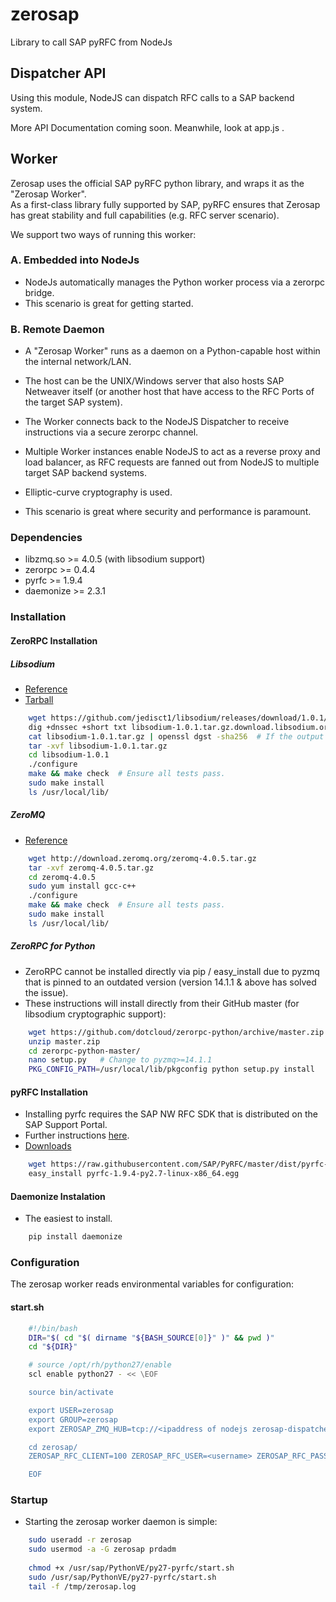 zerosap
=======

Library to call SAP pyRFC from NodeJs

Dispatcher API
--------------
Using this module, NodeJS can dispatch RFC calls to a SAP backend system.

More API Documentation coming soon. Meanwhile, look at app.js .

Worker
------
Zerosap uses the official SAP pyRFC python library, and wraps it as the "Zerosap Worker".  
As a first-class library fully supported by SAP, pyRFC ensures that Zerosap has great stability and full capabilities (e.g. RFC server scenario).

We support two ways of running this worker:

### A. Embedded into NodeJs
- NodeJs automatically manages the Python worker process via a zerorpc bridge.
- This scenario is great for getting started.

### B. Remote Daemon
- A "Zerosap Worker" runs as a daemon on a Python-capable host within the internal network/LAN.  
- The host can be the UNIX/Windows server that also hosts SAP Netweaver itself (or another host that have access to the RFC Ports of the target SAP system).

- The Worker connects back to the NodeJS Dispatcher to receive instructions via a secure zerorpc channel.  
- Multiple Worker instances enable NodeJS to act as a reverse proxy and load balancer, as RFC requests are fanned out from NodeJS to multiple target SAP backend systems.  
- Elliptic-curve cryptography is used.  
- This scenario is great where security and performance is paramount.

### Dependencies
- libzmq.so >= 4.0.5 (with libsodium support)
- zerorpc >= 0.4.4
- pyrfc >= 1.9.4
- daemonize >= 2.3.1

### Installation
#### ZeroRPC Installation
##### Libsodium
- [Reference](http://doc.libsodium.org/installation/README.html)
- [Tarball](https://github.com/jedisct1/libsodium/releases)

```bash
	wget https://github.com/jedisct1/libsodium/releases/download/1.0.1/libsodium-1.0.1.tar.gz
	dig +dnssec +short txt libsodium-1.0.1.tar.gz.download.libsodium.org
	cat libsodium-1.0.1.tar.gz | openssl dgst -sha256  # If the output is not the same as from the previous command, abort as the downloaded file has been tampered with.
	tar -xvf libsodium-1.0.1.tar.gz
	cd libsodium-1.0.1
	./configure
	make && make check  # Ensure all tests pass.
	sudo make install
	ls /usr/local/lib/
```

##### ZeroMQ
- [Reference](http://zeromq.org/intro:get-the-software)

```bash
	wget http://download.zeromq.org/zeromq-4.0.5.tar.gz
	tar -xvf zeromq-4.0.5.tar.gz
	cd zeromq-4.0.5
	sudo yum install gcc-c++
	./configure
	make && make check  # Ensure all tests pass.
	sudo make install
	ls /usr/local/lib/
```

##### ZeroRPC for Python
- ZeroRPC cannot be installed directly via pip / easy_install due to pyzmq that is pinned to an outdated version (version 14.1.1 & above has solved the issue).
- These instructions will install directly from their GitHub master (for libsodium cryptographic support):

```bash
	wget https://github.com/dotcloud/zerorpc-python/archive/master.zip
	unzip master.zip
	cd zerorpc-python-master/
	nano setup.py   # Change to pyzmq>=14.1.1
	PKG_CONFIG_PATH=/usr/local/lib/pkgconfig python setup.py install
```

#### pyRFC Installation
- Installing pyrfc requires the SAP NW RFC SDK that is distributed on the SAP Support Portal.
- Further instructions [here](http://sap.github.io/PyRFC/install.html).
- [Downloads](https://github.com/SAP/PyRFC/tree/master/dist)

```bash
	wget https://raw.githubusercontent.com/SAP/PyRFC/master/dist/pyrfc-1.9.4-py2.7-linux-x86_64.egg
	easy_install pyrfc-1.9.4-py2.7-linux-x86_64.egg
```

#### Daemonize Instalation
- The easiest to install.

```bash
	pip install daemonize
```

### Configuration
The zerosap worker reads environmental variables for configuration:

#### start.sh
```bash
	#!/bin/bash
	DIR="$( cd "$( dirname "${BASH_SOURCE[0]}" )" && pwd )"
	cd "${DIR}"

	# source /opt/rh/python27/enable
	scl enable python27 - << \EOF

	source bin/activate

	export USER=zerosap
	export GROUP=zerosap 
	export ZEROSAP_ZMQ_HUB=tcp://<ipaddress of nodejs zerosap-dispatcher>:4801

	cd zerosap/
	ZEROSAP_RFC_CLIENT=100 ZEROSAP_RFC_USER=<username> ZEROSAP_RFC_PASSWD=<password> python bin/zerosap.py "$@"

	EOF
```

### Startup
- Starting the zerosap worker daemon is simple:

```bash
	sudo useradd -r zerosap
	sudo usermod -a -G zerosap prdadm
	
	chmod +x /usr/sap/PythonVE/py27-pyrfc/start.sh
	sudo /usr/sap/PythonVE/py27-pyrfc/start.sh
	tail -f /tmp/zerosap.log
```
